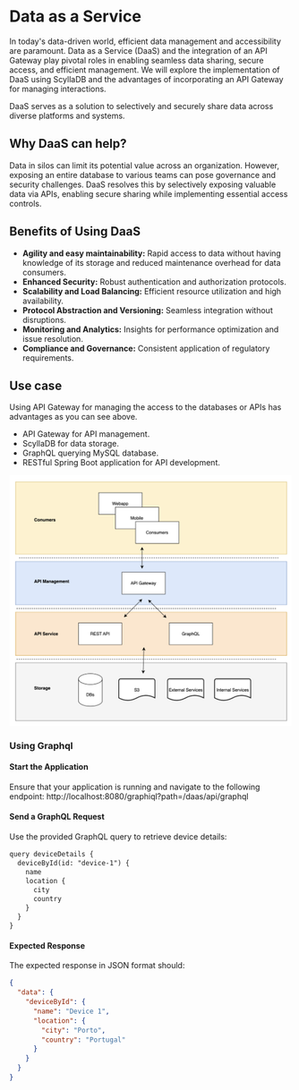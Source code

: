 # Data as a Service

In today's data-driven world, efficient data management and accessibility are paramount. Data as a Service (DaaS) and the integration of an API Gateway play pivotal roles in enabling seamless data sharing, secure access, and efficient management. We will explore the implementation of DaaS using ScyllaDB and the advantages of incorporating an API Gateway for managing interactions.

DaaS serves as a solution to selectively and securely share data across diverse platforms and systems.

## Why DaaS can help?
Data in silos can limit its potential value across an organization. However, exposing an entire database to various teams can pose governance and security challenges. DaaS resolves this by selectively exposing valuable data via APIs, enabling secure sharing while implementing essential access controls.

## Benefits of Using DaaS
- **Agility and easy maintainability:** Rapid access to data without having knowledge of its storage and reduced maintenance overhead for data consumers.
- **Enhanced Security:** Robust authentication and authorization protocols.
- **Scalability and Load Balancing:** Efficient resource utilization and high availability.
- **Protocol Abstraction and Versioning:** Seamless integration without disruptions.
- **Monitoring and Analytics:** Insights for performance optimization and issue resolution.
- **Compliance and Governance:** Consistent application of regulatory requirements.

## Use case
Using API Gateway for managing the access to the databases or APIs has advantages as you can see above.

- API Gateway for API management.
- ScyllaDB for data storage.
- GraphQL querying MySQL database.
- RESTful Spring Boot application for API development.

![diagram](docs/diagram.png)


### Using Graphql
#### Start the Application
Ensure that your application is running and navigate to the following endpoint:
http://localhost:8080/graphiql?path=/daas/api/graphql

#### Send a GraphQL Request
Use the provided GraphQL query to retrieve device details:
```
query deviceDetails {
  deviceById(id: "device-1") {
    name
    location {
      city
      country
    }
  }
}
```

#### Expected Response
The expected response in JSON format should:

```json
{
  "data": {
    "deviceById": {
      "name": "Device 1",
      "location": {
        "city": "Porto",
        "country": "Portugal"
      }
    }
  }
}
```